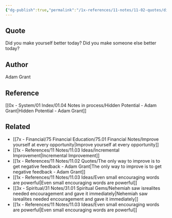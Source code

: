 ```yaml
---
{"dg-publish":true,"permalink":"/1x-references/11-notes/11-02-quotes/did-you-make-yourself-better-today-did-you-make-someone-else-better-today/","title":"Did you make yourself better today? Did you make someone else better today?","created":"2024-05-29T20:49:47.632+03:00","updated":"2024-05-30T07:57:06.043+03:00"}
---
```



## Quote
Did you make yourself better today? Did you make someone else better today?

## Author
Adam Grant

## Reference
[[0x - System/01 Index/01.04 Notes in process/Hidden Potential - Adam Grant\|Hidden Potential - Adam Grant]]

## Related
- [[7x - Financial/75 Financial Education/75.01 Financial Notes/Improve yourself at every opportunity\|Improve yourself at every opportunity]]
- [[1x - References/11 Notes/11.03 Ideas/Incremental Improvement\|Incremental Improvement]]
- [[1x - References/11 Notes/11.02 Quotes/The only way to improve is to get negative feedback - Adam Grant\|The only way to improve is to get negative feedback - Adam Grant]]
- [[1x - References/11 Notes/11.03 Ideas/Even small encouraging words are powerful\|Even small encouraging words are powerful]]
- [[3x - Spiritual/31 Notes/31.01 Spiritual Gems/Nehemiah saw isrealites needed encouragement and gave it immediately\|Nehemiah saw isrealites needed encouragement and gave it immediately]]
- [[1x - References/11 Notes/11.03 Ideas/Even small encouraging words are powerful\|Even small encouraging words are powerful]]